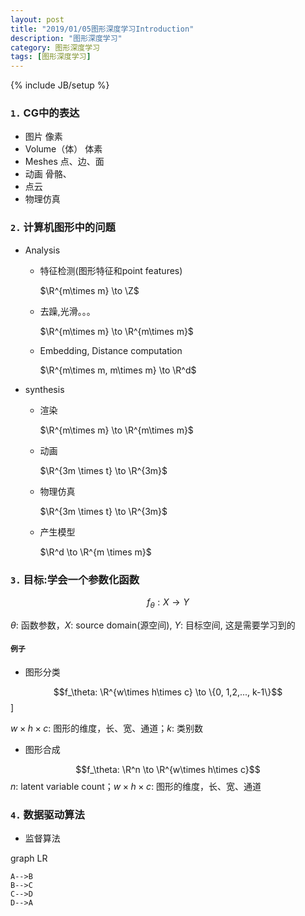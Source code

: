 ```yaml
---
layout: post
title: "2019/01/05图形深度学习Introduction"
description: "图形深度学习"
category: 图形深度学习
tags: [图形深度学习]
---
```


{% include JB/setup %}

### `1.` CG中的表达
- 图片 像素
- Volume（体） 体素
- Meshes    点、边、面
- 动画  骨骼、
- 点云
- 物理仿真


### `2.` 计算机图形中的问题
- Analysis
    - 特征检测(图形特征和point features)
        
        $\R^{m\times m} \to \Z$
    - 去躁,光滑。。。

        $\R^{m\times m} \to \R^{m\times m}$
    - Embedding, Distance computation

        $\R^{m\times m, m\times m} \to \R^d$

- synthesis
    - 渲染

        $\R^{m\times m} \to \R^{m\times m}$
    - 动画

        $\R^{3m \times t} \to \R^{3m}$
    - 物理仿真

        $\R^{3m \times t} \to \R^{3m}$
    
    - 产生模型

        $\R^d \to \R^{m \times m}$



### `3.` 目标:学会一个参数化函数

$$f_\theta : X \to Y$$

$\theta:$ 函数参数，$X:$ source domain(源空间), $Y:$ 目标空间, 这是需要学习到的


#### `例子`
- 图形分类

$$f_\theta: \R^{w\times h\times c} \to \{0, 1,2,..., k-1\}$$]

$w\times h\times c:$ 图形的维度，长、宽、通道；$k:$ 类别数

- 图形合成

$$f_\theta: \R^n \to \R^{w\times h\times c}$$
$n:$ latent variable count；$w\times h\times c:$ 图形的维度，长、宽、通道


### `4.` 数据驱动算法

- 监督算法

graph LR

    A-->B
    B-->C
    C-->D
    D-->A
